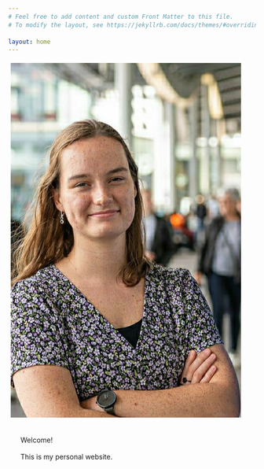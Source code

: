 ```yaml
---
# Feel free to add content and custom Front Matter to this file.
# To modify the layout, see https://jekyllrb.com/docs/themes/#overriding-theme-defaults

layout: home
---
```


<style type="text/css">
 * {
    padding:0;
    margin:0;
}
.verticalcenter {
    margin: 0;
    height: 400px;
    vertical-align: middle;
    float:left;
}
.container {
    width:100%;
    height:auto;
    padding:1%;
    vertical-align: middle;
}
.text {
    float:left;
    margin:20px;
}

</style>

<div class='container'>
    <img src="Profile.jpeg" class='.verticalcenter'/>
    <div class="text">
        <p>
            Welcome! 
            <br>
            <br>
            This is my personal website.
        </p>
    </div>
</div>




